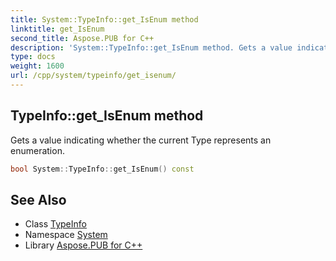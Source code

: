 ```yaml
---
title: System::TypeInfo::get_IsEnum method
linktitle: get_IsEnum
second_title: Aspose.PUB for C++
description: 'System::TypeInfo::get_IsEnum method. Gets a value indicating whether the current Type represents an enumeration in C++.'
type: docs
weight: 1600
url: /cpp/system/typeinfo/get_isenum/
---
```

## TypeInfo::get_IsEnum method


Gets a value indicating whether the current Type represents an enumeration.

```cpp
bool System::TypeInfo::get_IsEnum() const
```

## See Also

* Class [TypeInfo](../)
* Namespace [System](../../)
* Library [Aspose.PUB for C++](../../../)
